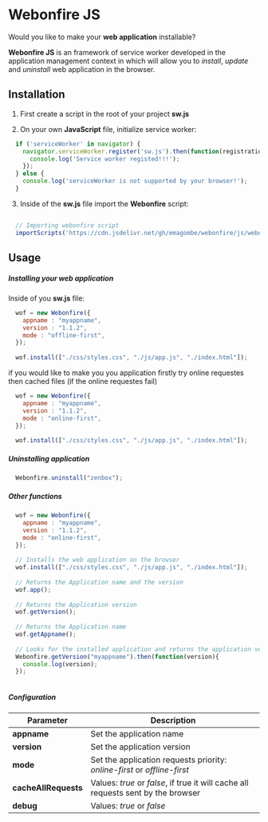# Webonfire JS

Would you like to make your **web application** installable?

**Webonfire JS** is an framework of service worker developed in the application management context in which will allow you to *install*, *update* and *uninstall* web application in the browser.


## Installation

1. First create a script in the root of your project **sw.js**

2. On your own **JavaScript** file, initialize service worker:

``` Javascript
  if ('serviceWorker' in navigator) {
    navigator.serviceWorker.register('sw.js').then(function(registration){
      console.log('Service worker registed!!!');
    });
  } else {
    console.log('serviceWorker is not supported by your browser!');
  }
```

3. Inside of the **sw.js** file import the **Webonfire** script:


``` Javascript

  // Importing webonfire script
  importScripts('https://cdn.jsdelivr.net/gh/emagombe/webonfire/js/webonfire.min.js');

```

## Usage

##### Installing your web application

Inside of you **sw.js** file:
``` Javascript
  wof = new Webonfire({
    appname : "myappname",
    version : "1.1.2",
    mode : "offline-first",
  });
  
  wof.install(["./css/styles.css", "./js/app.js", "./index.html"]);
```
if you would like to make you you application firstly try online requestes then cached files (if the online requestes fail)

``` Javascript
  wof = new Webonfire({
    appname : "myappname",
    version : "1.1.2",
    mode : "online-first",
  });
  
  wof.install(["./css/styles.css", "./js/app.js", "./index.html"]);
```

##### Uninstalling application

``` Javascript
  Webonfire.uninstall("zenbox");
```

##### Other functions


``` Javascript
  wof = new Webonfire({
    appname : "myappname",
    version : "1.1.2",
    mode : "online-first",
  });
  
  // Installs the web application on the browser
  wof.install(["./css/styles.css", "./js/app.js", "./index.html"]);
  
  // Returns the Application name and the version
  wof.app();
  
  // Returns the Application version
  wof.getVersion();
  
  // Returns the Application name
  wof.getAppname();
  
  // Looks for the installed application and returns the application version
  Webonfire.getVersion("myappname").then(function(version){
    console.log(version);
  });
  
```

##### Configuration

Parameter | Description
------------ | -------------
**appname** | Set the application name
**version** | Set the application version
**mode** | Set the application requests priority: *online-first* or *offline-first*
**cacheAllRequests** | Values: *true* or *false*, if true it will cache all requests sent by the browser
**debug** | Values: *true* or *false*

